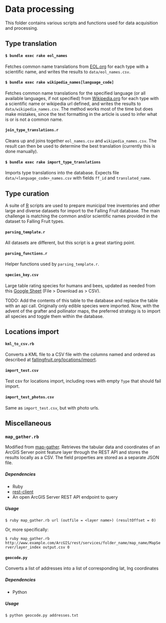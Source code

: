 Data processing
================

This folder contains various scripts and functions used for data acquisition and processing.

## Type translation

#### `$ bundle exec rake eol_names`
Fetches common name translations from [EOL.org](http://eol.org/) for each type with a scientific name, and writes the results to `data/eol_names.csv`.

#### `$ bundle exec rake wikipedia_names[language_code]`
Fetches common name translations for the specified language (or all available languages, if not specified) from [Wikipedia.org](http://wikipedia.org/) for each type with a scientific name or wikipedia url defined, and writes the results to `data/wikipedia_names.csv`. The method works most of the time but does make mistakes, since the text formatting in the article is used to infer what is or is not a common name.

#### `join_type_translations.r`
Cleans up and joins together `eol_names.csv` and `wikipedia_names.csv`. The result can then be used to determine the best translation (currently this is done manually).

#### `$ bundle exec rake import_type_translations`
Imports type translations into the database. Expects file
`data/<language_code>_names.csv` with fields `ff_id` and `translated_name`.

## Type curation

A suite of [R](https://www.r-project.org/) scripts are used to prepare municipal tree inventories and other large and diverse datasets for import to the Falling Fruit database. The main challenge is matching the common and/or scientific names provided in the dataset to Falling Fruit types.

#### `parsing_template.r`
All datasets are different, but this script is a great starting point.

#### `parsing_functions.r`
Helper functions used by `parsing_template.r`.

#### `species_key.csv`
Large table rating species for humans and bees, updated as needed from this [Google Sheet](https://docs.google.com/spreadsheets/d/1AHujFY3L6AZc3bxIw2Zhjuc7S5Keo6HWUj74MtD-O6E/edit#gid=0) (File > Download as > CSV). 

TODO: Add the contents of this table to the database and replace the table with an api call. Originally only edible species were imported. Now, with the advent of the grafter and pollinator maps, the preferred strategy is to import all species and toggle them within the database.


## Locations import

#### `kml_to_csv.rb`
Converts a KML file to a CSV file with the columns named and ordered as described at [fallingfruit.org/locations/import](https://fallingfruit.org/locations/import).

#### `import_test.csv`
Test csv for locations import, including rows with empty `Type` that should fail import.

#### `import_test_photos.csv`
Same as `import_test.csv`, but with photo urls.


## Miscellaneous

### `map_gather.rb`
Modified from [map-gather](https://github.com/caseypt/map-gather). Retrieves the tabular data and coordinates of an ArcGIS Server point feature layer through the REST API and stores the results locally as a CSV. The field properties are stored as a separate JSON file.

##### Dependencies

- Ruby
- [rest-client](https://github.com/rest-client/rest-client)
- An open ArcGIS Server REST API endpoint to query

##### Usage

`$ ruby map_gather.rb url (outfile = <layer name>) (resultOffset = 0)`

Or, more specifically:

`$ ruby map_gather.rb http://www.example.com/ArcGIS/rest/services/folder_name/map_name/MapServer/layer_index output.csv 0`


#### `geocode.py`
Converts a list of addresses into a list of corresponding lat, lng coordinates

##### Dependencies

- Python

##### Usage

`$ python geocode.py addresses.txt`
